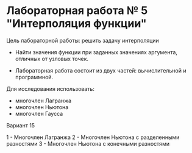 # Лабораторная работа № 5 "Интерполяция функции"

Цель лабораторной работы: решить задачу интерполяции

- Найти значения функции при заданных значениях аргумента, отличных от узловых точек.

- Лабораторная работа состоит из двух частей: вычислительной и программной.

Для исследования использовать:

- многочлен Лагранжа
- многочлен Ньютона
- многочлен Гаусса

Вариант 15

1 - Многочлен Лагранжа
2 - Многочлен Ньютона с разделенными разностями
3 - Многочлен Ньютона с конечными разностями
